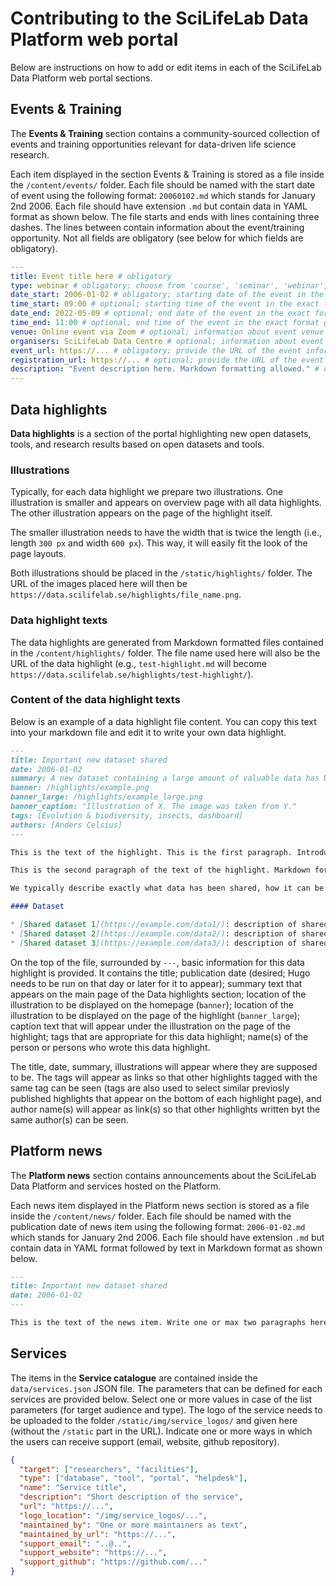 # Contributing to the SciLifeLab Data Platform web portal

Below are instructions on how to add or edit items in each of the SciLifeLab Data Platform web portal sections.

## Events & Training

The __Events & Training__ section contains a community-sourced collection of events and training opportunities relevant for data-driven life science research.

Each item displayed in the section Events & Training is stored as a file inside the `/content/events/` folder. Each file should be named with the start date of event using the following format: `20060102.md` which stands for January 2nd 2006. Each file should have extension `.md` but contain data in YAML format as shown below. The file starts and ends with lines containing three dashes. The lines between contain information about the event/training opportunity. Not all fields are obligatory (see below for which fields are obligatory).

```YAML
---
title: Event title here # obligatory
type: webinar # obligatory; choose from 'course', 'seminar', 'webinar', 'workshop', 'conference'
date_start: 2006-01-02 # obligatory; starting date of the event in the exact format given as an example here
time_start: 09:00 # optional; starting time of the event in the exact format given as an example here
date_end: 2022-05-09 # optional; end date of the event in the exact format given as an example here
time_end: 11:00 # optional; end time of the event in the exact format given as an example here
venue: Online event via Zoom # optional; information about event venue in free text format
organisers: SciLifeLab Data Centre # optional; information about event organiser(s) in free text format
event_url: https://... # obligatory; provide the URL of the event information webpage starting with https://.
registration_url: https://... # optional; provide the URL of the event registration webpage starting with https://.
description: "Event description here. Markdown formatting allowed." # optional; provide a description of the event in free text, markdown formatting such as *italic*, **bold**, [link](https://..) is allowed here; if you use markdown formatting make sure to have quotation marks around the text.
---
```

## Data highlights

__Data highlights__ is a section of the portal highlighting new open datasets, tools, and research results based on open datasets and tools.

### Illustrations

Typically, for each data highlight we prepare two illustrations. One illustration is smaller and appears on overview page with all data highlights. The other illustration appears on the page of the highlight itself.

The smaller illustration needs to have the width that is twice the length (i.e., length `300 px` and width `600 px`). This way, it will easily fit the look of the page layouts.

Both illustrations should be placed in the `/static/highlights/` folder. The URL of the images placed here will then be `https://data.scilifelab.se/highlights/file_name.png`.

### Data highlight texts

The data highlights are generated from Markdown formatted files contained in the `/content/highlights/` folder. The file name used here will also be the URL of the data highlight (e.g., `test-highlight.md` will become `https://data.scilifelab.se/highlights/test-highlight/`).

### Content of the data highlight texts

Below is an example of a data highlight file content. You can copy this text into your markdown file and edit it to write your own data highlight.

```Markdown
---
title: Important new dataset shared
date: 2006-01-02
summary: A new dataset containing a large amount of valuable data has been openly shared.
banner: /highlights/example.png
banner_large: /highlights/example_large.png
banner_caption: "Illustration of X. The image was taken from Y."
tags: [Evolution & biodiversity, insects, dashboard]
authors: [Anders Celsius]
---

This is the text of the highlight. This is the first paragraph. Introduce why this is an important topic.

This is the second paragraph of the text of the highlight. Markdown formatting should be used in the text. For example, you can make a piece of text italic by placing an asterisk at the beginning and end, *like this*. You can make a piece of text bold by placing two asterisks at the beginning and end, **like this**. You can also add a link with square brackets following round round brackets, [like this](https://example.com/data/).

We typically describe exactly what data has been shared, how it can be re-used, and give links to where it can be downloaded.

#### Dataset

* [Shared dataset 1](https://example.com/data1/): description of shared dataset 1
* [Shared dataset 2](https://example.com/data2/): description of shared dataset 2
* [Shared dataset 3](https://example.com/data3/): description of shared dataset 3

```

On the top of the file, surrounded by `---`, basic information for this data highlight is provided. It contains the title; publication date (desired; Hugo needs to be run on that day or later for it to appear); summary text that appears on the main page of the Data highlights section; location of the illustration to be displayed on the homepage (`banner`); location of the illustration to be displayed on the page of the highlight (`banner_large`); caption text that will appear under the illustration on the page of the highlight; tags that are appropriate for this data highlight; name(s) of the person or persons who wrote this data highlight.

The title, date, summary, illustrations will appear where they are supposed to be. The tags will appear as links so that other highlights tagged with the same tag can be seen (tags are also used to select similar previosly published highlights that appear on the bottom of each highlight page), and author name(s) will appear as link(s) so that other highlights written byt the same author(s) can be seen.

## Platform news

The __Platform news__ section contains announcements about the SciLifeLab Data Platform and services hosted on the Platform.

Each news item displayed in the Platform news section is stored as a file inside the `/content/news/` folder. Each file should be named with the publication date of news item using the following format: `2006-01-02.md` which stands for January 2nd 2006. Each file should have extension `.md` but contain data in YAML format followed by text in Markdown format as shown below.

```Markdown
---
title: Important new dataset shared
date: 2006-01-02
---

This is the text of the news item. Write one or max two paragraphs here. Markdown formatting can be used in the text. For example, you can make a piece of text italic by placing an asterisk at the beginning and end, *like this*. You can make a piece of text bold by placing two asterisks at the beginning and end, **like this**. You can also add a link with square brackets following round round brackets, [like this](https://example.com/data/).

```

## Services

The items in the __Service catalogue__ are contained inside the `data/services.json` JSON file. The parameters that can be defined for each services are provided below. Select one or more values in case of the list parameters (for target audience and type). The logo of the service needs to be uploaded to the folder `/static/img/service_logos/` and given here (without the `/static` part in the URL). Indicate one or more ways in which the users can receive support (email, website, github repository).

```JSON
{
  "target": ["researchers", "facilities"],
  "type": ["database", "tool", "portal", "helpdesk"],
  "name": "Service title",
  "description": "Short description of the service",
  "url": "https://...",
  "logo_location": "/img/service_logos/...",
  "maintained_by": "One or more maintainers as text",
  "maintained_by_url": "https://...",
  "support_email": "..@..",
  "support_website": "https://...",
  "support_github": "https://github.com/..."
}
```
